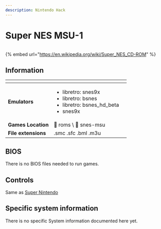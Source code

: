 ```yaml
---
description: Nintendo Hack
---
```


# Super NES MSU-1

<figure><img src="https://i.imgur.com/zbZdaU7.png" alt=""><figcaption></figcaption></figure>

{% embed url="https://en.wikipedia.org/wiki/Super_NES_CD-ROM" %}

## Information

<table data-header-hidden><thead><tr><th></th><th></th><th data-hidden></th></tr></thead><tbody><tr><td><strong>Emulators</strong></td><td><ul><li>libretro: snes9x</li><li>libretro: bsnes</li><li>libretro: bsnes_hd_beta</li><li>snes9x</li></ul></td><td></td></tr><tr><td><strong>Games Location</strong></td><td><span data-gb-custom-inline data-tag="emoji" data-code="1f4c1">📁</span> roms \ <span data-gb-custom-inline data-tag="emoji" data-code="1f4c2">📂</span> snes-msu</td><td></td></tr><tr><td><strong>File extensions</strong></td><td>.smc .sfc .bml .m3u</td><td></td></tr></tbody></table>

## BIOS

There is no BIOS files needed to run games.

## Controls

Same as [Super Nintendo](super-nintendo-entertainment-system-super-famicom.md#controls)

## Specific system information

There is no specific System information documented here yet.
